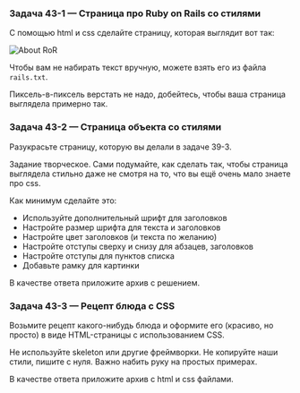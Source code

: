 ### Задача 43-1 — Страница про Ruby on Rails со стилями 

С помощью html и css сделайте страницу, которая выглядит вот так:

![About RoR](https://goodprogrammer.ru/system/rich_texts/000/072/609050c506f537ce042e59e12fda9af8acd3695d07f/task.png?1598006443)

Чтобы вам не набирать текст вручную, можете взять его из файла `rails.txt`.

Пиксель-в-пиксель верстать не надо, добейтесь, чтобы ваша страница выглядела примерно так.



### Задача 43-2 — Страница объекта со стилями

Разукрасьте страницу, которую вы делали в задаче 39-3.

Задание творческое. Сами подумайте, как сделать так, чтобы страница выглядела стильно даже не смотря на то, что вы ещё очень мало знаете про css.

Как минимум сделайте это:

* Используйте дополнительный шрифт для заголовков
* Настройте размер шрифта для текста и заголовков
* Настройте цвет заголовков (и текста по желанию)
* Настройте отступы сверху и снизу для абзацев, заголовков
* Настройте отступы для пунктов списка
* Добавьте рамку для картинки

В качестве ответа приложите архив с решением.



### Задача 43-3 — Рецепт блюда с CSS 

Возьмите рецепт какого-нибудь блюда и оформите его (красиво, но просто) в виде HTML-страницы с использованием CSS.

Не используйте skeleton или другие фреймворки. Не копируйте наши стили, пишите с нуля. Важно набить руку на простых примерах.

В качестве ответа приложите архив с html и css файлами.
